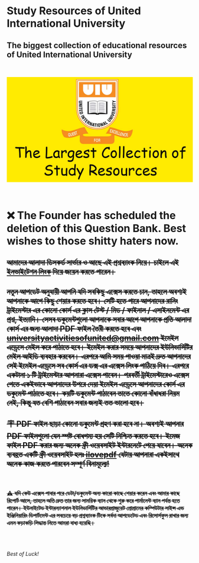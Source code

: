# Study Resources of United International University

## The biggest collection of educational resources of United International University

<br>

![banner](img/banner-uiu-resourses.jpg)


<br>


# ❌ The Founder has scheduled the deletion of this Question Bank. Best wishes to those shitty haters now.

<s>

## আমাদের আলাদা ডিসকর্ড সার্ভার ও আছে এই প্রশ্নব্যাংক নিয়ে। চাইলে এই [ইনভাইটেশন লিংক](https://discord.gg/6ckYPXmSSK) দিয়ে জয়েন করতে পারেন।

## নতুন আপডেট অনুযায়ী আপনি যদি সবকিছু এক্সেস করতে চান, তাহলে অবশ্যই আপনাকে আগে কিছু শেয়ার করতে হবে। সেটি হতে পারে আপনাদের রানিং ট্রাইমেস্টার এর কোনো কোর্স এর ক্লাস টেস্ট / মিড / ফাইনাল / এসাইনমেন্ট এর প্রশ্ন, ইত্যাদি। সেসব ডকুমেন্টগুলো আপনাকে সবার আগে আপনাকে প্রতি আলাদা কোর্স এর জন্য আলাদা PDF ফাইল তৈরী করতে হবে এবং [universityactivitiesofunited@gmail.com](mailto:universityactivitiesofunited@gmail.com) ইমেইল এড্রেসে মেইল করে পাঠাতে হবে। ইমেইল করার সময়ে আপনাদের ইউনিভার্সিটির মেইল আইডি ব্যবহার করবেন। এরপরে আমি সময় পাওয়া মাত্রই দ্রুত আপনাদের সেই ইমেইল এড্রেসে সব কোর্স এর ডক্স এর এক্সেস লিংক পাঠিয়ে দিব। এরপরে একটানা ১ টি ট্রাইমেস্টার আপনারা এক্সেস পাবেন। পরবর্তী ট্রাইমেস্টারেও এক্সেস পেতে একইভাবে আপনাদের উপরে দেয়া ইমেইল এড্রেসে আপনাদের কোর্স এর ডকুমেন্ট পাঠাতে হবে। কয়টি ডকুমেন্ট পাঠাবেন তাতে কোনো বাঁধাধরা নিয়ম নেই, কিন্তু যত বেশি পাঠাবেন সবার জন্যই তত ভালো হবে।

## 🪧 **PDF ফাইল ছাড়া কোনো ডকুমেন্ট গ্রহণ করা হবে না**। অবশ্যই আপনার PDF ফাইলগুলো যেন **স্পষ্ট বোধগম্য** হয় সেটি নিশ্চিত করতে হবে। ইমেজ ফাইল PDF করার জন্য অনেক ফ্রী ওয়েবসাইট ইন্টারনেটে পেয়ে যাবেন। অনেক ব্যবহ্রত একটি ফ্রী ওয়েবসাইট হলঃ [ilovepdf](https://www.ilovepdf.com/) যেটায় আপনারা একইসাথে অনেক কাজ করতে পারবেন সম্পূর্ণ বিনামূল্যে!

<br>

### ⚠️ যদি কেউ এক্সেস পাবার পরে ডেটা/ডকুমেন্ট অন্য কারো কাছে শেয়ার করেন এবং আমার কাছে রিপোর্ট আসে, তাহলে অতি দ্রুত তার জন্য সাময়িক ব্যান থেকে শুরু করে পার্মানেন্ট ব্যান পর্যন্ত হতে পারেন। ইউনাইটেড ইন্টারন্যাশনাল ইউনিভার্সিটির আন্ডারগ্রাজুয়েট প্রোগ্রামের কম্পিউটার সাইন্স এন্ড ইঞ্জিনিয়ারিং ডিপার্টমেন্ট এর সবচেয়ে বড় প্রশ্নব্যাংক টিকে সর্বদা আপডেটেড এবং রিসোর্সফুল রাখার জন্য এমন কড়াকড়ি সিদ্ধান্ত নিতে আমরা বাধ্য হয়েছি।

  </s>
  


<br>

<br>

  </s>


<i> Best of Luck! </i>
